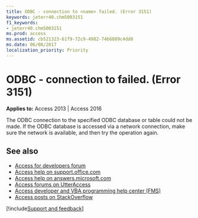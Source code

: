 ```yaml
---
title: ODBC - connection to <name> failed. (Error 3151)
keywords: jeterr40.chm5003151
f1_keywords:
- jeterr40.chm5003151
ms.prod: access
ms.assetid: cb521323-61f9-72c9-4982-74b6889c4dd8
ms.date: 06/08/2017
localization_priority: Priority
---
```



# ODBC - connection to <name> failed. (Error 3151)

  

**Applies to:** Access 2013 | Access 2016

The ODBC connection to the specified ODBC database or table could not be made. If the ODBC database is accessed via a network connection, make sure the network is available, and then try the operation again.

## See also

- [Access for developers forum](https://social.msdn.microsoft.com/Forums/office/home?forum=accessdev)
- [Access help on support.office.com](https://support.office.com/search/results?query=Access)
- [Access help on answers.microsoft.com](https://answers.microsoft.com/)
- [Access forums on UtterAccess](http://www.utteraccess.com/forum/index.php?act=idx)
- [Access developer and VBA programming help center (FMS)](http://www.fmsinc.com/MicrosoftAccess/developer/)
- [Access posts on StackOverflow](https://stackoverflow.com/questions/tagged/ms-access)

[!include[Support and feedback](~/includes/feedback-boilerplate.md)]
